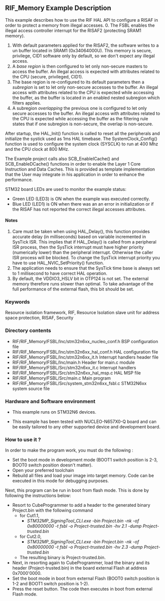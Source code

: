 ## <b>RIF_Memory Example Description</b>

This example describes how to use the RIF HAL API to configure a RISAF in order to protect a memory from illegal accesses.
  0. The FSBL enables the illegal access controller interrupt for the RISAF2 (protecting SRAM1 memory).
  1. With default parameters applied for the RISAF2, the software writes to a un buffer located in SRAM1 (0x34064000U). This memory is secure, privilege, CID1 software only by default, so we don't expect any illegal access.
  2. A *base region* is then configured to let only non-secure masters to access the buffer. An illegal access is expected with attributes related to the CPU (secure, privileged, CID1).
  3. The base region is re-configured to its default parameters then a *subregion* is set to let only non-secure accesses to the buffer. An illegal access with attributes related to the CPU is expected while accessing the buffer, as the buffer is located in an enabled nested subregion which filters applies.
  4. A subregion *overlapping* the previous one is configured to let only secure accesses to the buffer. An illegal access with attributes related to the CPU is expected while accessing the buffer as the filtering rule states that if one subregion is non-secure, the overlap is non-secure.

After startup, the HAL_Init() function is called to reset all the peripherals and initialize the systick used as 1ms HAL timebase. The SystemClock_Config() function is used to configure the system clock (SYSCLK) to run at 400 Mhz and the CPU clock at 800 MHz.

The Example project calls also SCB_EnableICache() and SCB_EnableDCache() functions in order to enable the Layer 1 Core Instruction and Data Caches. This is provided as template implementation that the User may integrate in his application in order to enhance the performance.

STM32 board LEDs are used to monitor the example status:

  - Green LED (LED3) is ON when the example was executed correctly.
  - Blue  LED (LED1) is ON when there was an an error in initialization or if the RISAF has not reported the correct illegal accesses attributes.

#### <b>Notes</b>

 1. Care must be taken when using HAL_Delay(), this function provides accurate delay (in milliseconds)
    based on variable incremented in SysTick ISR. This implies that if HAL_Delay() is called from
    a peripheral ISR process, then the SysTick interrupt must have higher priority (numerically lower)
    than the peripheral interrupt. Otherwise the caller ISR process will be blocked.
    To change the SysTick interrupt priority you have to use HAL_NVIC_SetPriority() function.
 2. The application needs to ensure that the SysTick time base is always set to 1 millisecond
    to have correct HAL operation.
 3. By default, the VDDIO3_HSLV bit in OTP124 is not set. The external memory therefore runs slower than optimal.
     To take advantage of the full performance of the external flash, this bit should be set.

### <b>Keywords</b>

Resource isolation framework, RIF, Resource Isolation slave unit for address space protection, RISAF, Security

### <b>Directory contents</b>

  - RIF/RIF_Memory/FSBL/Inc/stm32n6xx_nucleo_conf.h     BSP configuration file
  - RIF/RIF_Memory/FSBL/Inc/stm32n6xx_hal_conf.h        HAL configuration file
  - RIF/RIF_Memory/FSBL/Inc/stm32n6xx_it.h              Interrupt handlers header file
  - RIF/RIF_Memory/FSBL/Inc/main.h                      Header for main.c module
  - RIF/RIF_Memory/FSBL/Src/stm32n6xx_it.c              Interrupt handlers
  - RIF/RIF_Memory/FSBL/Src/stm32n6xx_hal_msp.c         HAL MSP file
  - RIF/RIF_Memory/FSBL/Src/main.c                      Main program
  - RIF/RIF_Memory/FSBL/Src/system_stm32n6xx_fsbl.c     STM32N6xx system source file

### <b>Hardware and Software environment</b>

  - This example runs on STM32N6 devices.

  - This example has been tested with NUCLEO-N657X0-Q board and can be
    easily tailored to any other supported device and development board.

### <b>How to use it ?</b>

In order to make the program work, you must do the following :

 - Set the boot mode in development mode (BOOT1 switch position is 2-3, BOOT0 switch position doesn't matter).
 - Open your preferred toolchain
 - Rebuild all files and load your image into target memory. Code can be executed in this mode for debugging purposes.

 Next, this program can be run in boot from flash mode. This is done by following the instructions below:

 - Resort to CubeProgrammer to add a header to the generated binary Project.bin with the following command
   - for Cut1.1,
     - *STM32MP_SigningTool_CLI.exe -bin Project.bin -nk -of 0x80000000 -t fsbl -o Project-trusted.bin -hv 2.1 -dump Project-trusted.bin*
   - for Cut2.0, 
      - *STM32MP_SigningTool_CLI.exe -bin Project.bin -nk -of 0x80000000 -t fsbl -o Project-trusted.bin -hv 2.3 -dump Project-trusted.bin*
   - The resulting binary is Project-trusted.bin.
 - Next, in resorting again to CubeProgrammer, load the binary and its header (Project-trusted.bin) in the board external Flash at address 0x7000'0000.
 - Set the boot mode in boot from external Flash (BOOT0 switch position is 1-2 and BOOT1 switch position is 1-2).
 - Press the reset button. The code then executes in boot from external Flash mode.

